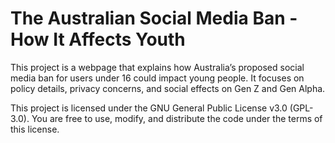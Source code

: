 # The Australian Social Media Ban - How It Affects Youth

This project is a webpage that explains how Australia’s proposed social media ban for users under 16 could impact young people. It focuses on policy details, privacy concerns, and social effects on Gen Z and Gen Alpha.

This project is licensed under the GNU General Public License v3.0 (GPL-3.0). You are free to use, modify, and distribute the code under the terms of this license.
